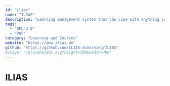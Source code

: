 ```yaml
---
id: "ilias"
name: "ILIAS"
description: "Learning management system that can cope with anything you throw at it."
tags:
  - "GPL-3.0"
  - "PHP"
category: "Learning and Courses"
website: "https://www.ilias.de"
github: "https://github.com/ILIAS-eLearning/ILIAS"
#image: "/placeholder.svg?height=300&width=400"
---
```


# ILIAS
